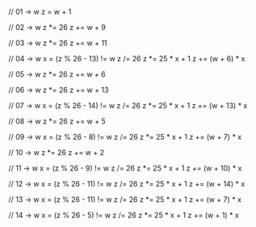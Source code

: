 // 01 → w
z = w + 1

// 02 → w
z *= 26
z += w + 9

// 03 → w
z *= 26
z += w + 11

// 04 → w
x = (z % 26 - 13) != w
z /= 26
z *= 25 * x + 1
z += (w + 6) * x

// 05 → w
z *= 26
z += w + 6

// 06 → w
z *= 26
z += w + 13

// 07 → w
x = (z % 26 - 14) != w
z /= 26
z *= 25 * x + 1
z += (w + 13) * x

// 08 → w
z *= 26
z += w + 5

// 09 → w
x = (z % 26 - 8) != w
z /= 26
z *= 25 * x + 1
z += (w + 7) * x

// 10 → w
z *= 26
z += w + 2

// 11 → w
x = (z % 26 - 9) != w
z /= 26
z *= 25 * x + 1
z += (w + 10) * x

// 12 → w
x = (z % 26 - 11) != w
z /= 26
z *= 25 * x + 1
z += (w + 14) * x

// 13 → w
x = (z % 26 - 11) != w
z /= 26
z *= 25 * x + 1
z += (w + 7) * x

// 14 → w
x = (z % 26 - 5) != w
z /= 26
z *= 25 * x + 1
z += (w + 1) * x
